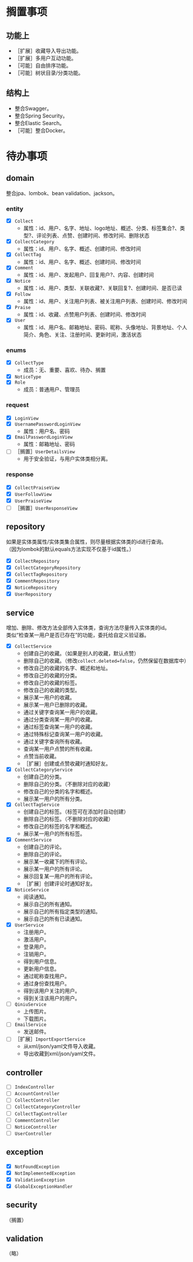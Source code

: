 # 搁置事项

## 功能上

* ［扩展］收藏导入导出功能。
* ［扩展］多用户互动功能。
* ［可能］自由排序功能。
* ［可能］树状目录/分类功能。

## 结构上

* 整合Swagger。
* 整合Spring Security。
* 整合Elastic Search。
* ［可能］整合Docker。

# 待办事项

## domain

整合jpa、lombok、bean validation、jackson。 

### entity

* [X] `Collect`
    * 属性：id、用户、名字、地址、logo地址、概述、分类、标签集合?、类型?、评论列表、点赞、创建时间、修改时间、删除状态
* [X] `CollectCategory` 
    * 属性：id、用户、名字、概述、创建时间、修改时间
* [X] `CollectTag`
    * 属性：id、用户、名字、概述、创建时间、修改时间
* [X] `Comment`
    * 属性：id、用户、发起用户、回复用户?、内容、创建时间
* [X] `Notice`
    * 属性：id、用户、类型、关联收藏?、关联回复?、创建时间、是否已读
* [X] `Follow`
    * 属性：id、用户、关注用户列表、被关注用户列表、创建时间、修改时间
* [X] `Praise`
    * 属性：id、收藏、点赞用户列表、创建时间、修改时间
* [X] `User`
    * 属性：id、用户名、邮箱地址、密码、昵称、头像地址、背景地址、个人简介、角色、关注、注册时间、更新时间，激活状态

### enums

* [X] `CollectType`
    * 成员：无、重要、喜欢、待办、搁置
* [X] `NoticeType`
* [X] `Role`
    * 成员：普通用户、管理员

### request

* [X] `LoginView`
* [X] `UsernamePasswordLoginView`
    * 属性：用户名、密码
* [X] `EmailPasswordLoginView`
    * 属性：邮箱地址、密码
* [ ] ［搁置］`UserDetailsView`
    * 用于安全验证，与用户实体类相分离。

### response    

* [X] `CollectPraiseView`
* [X] `UserFollowView`
* [X] `UserPraiseView`
* [ ] ［搁置］`UserResponseView`

## repository

如果是实体类属性/实体类集合属性，则尽量根据实体类的id进行查询。  
（因为lombok的默认equals方法实现不仅基于id属性。）

* [X] `CollectRepository`
* [X] `CollectCategoryRepository`
* [X] `CollectTagRepository`
* [X] `CommentRepository`
* [X] `NoticeRepository`
* [X] `UserRepository`
    
## service

增加、删除、修改方法全部传入实体类，查询方法尽量传入实体类的id。  
类似“检查某一用户是否已存在”的功能，委托给自定义验证器。

* [X] `CollectService`
    * 创建自己的收藏。（如果是别人的收藏，默认点赞）
    * 删除自己的收藏。（修改`collect.deleted=false`，仍然保留在数据库中）
    * 修改自己的收藏的名字、概述和地址。
    * 修改自己的收藏的分类。
    * 修改自己的收藏的标签。
    * 修改自己的收藏的类型。
    * 展示某一用户的收藏。
    * 展示某一用户已删除的收藏。
    * 通过关键字查询某一用户的收藏。
    * 通过分类查询某一用户的收藏。
    * 通过标签查询某一用户的收藏。
    * 通过特殊标记查询某一用户的收藏。
    * 通过关键字查询所有收藏。
    * 查询某一用户点赞的所有收藏。
    * 点赞当前收藏。
    * ［扩展］创建或点赞收藏时通知好友。
* [X] `CollectCategoryService`
    * 创建自己的分类。
    * 删除自己的分类。（不删除对应的收藏）
    * 修改自己的分类的名字和概述。
    * 展示某一用户的所有分类。
* [X] `CollectTagService`
    * 创建自己的标签。（标签可在添加时自动创建）
    * 删除自己的标签。（不删除对应的收藏）
    * 修改自己的标签的名字和概述。
    * 展示某一用户的所有标签。
* [X] `CommentService`
    * 创建自己的评论。
    * 删除自己的评论。
    * 展示某一收藏下的所有评论。
    * 展示某一用户的所有评论。
    * 展示回复某一用户的所有评论。
    * ［扩展］创建评论时通知好友。
* [X] `NoticeService`
    * 阅读通知。
    * 展示自己的所有通知。
    * 展示自己的所有指定类型的通知。
    * 展示自己的所有已读通知。
* [X] `UserService`
    * 注册用户。
    * 激活用户。
    * 登录用户。
    * 注销用户。
    * 得到用户信息。
    * 更新用户信息。
    * 通过昵称查找用户。
    * 通过身份查找用户。
    * 得到该用户关注的用户。
    * 得到关注该用户的用户。
* [ ] `QiniuService`
    * 上传图片。
    * 下载图片。
* [ ] `EmailService`
    * 发送邮件。
* [ ] ［扩展］`ImportExportService`
    * 从xml/json/yaml文件导入收藏。
    * 导出收藏到xml/json/yaml文件。 

## controller

* [ ] `IndexController`
* [ ] `AccountController`
* [ ] `CollectController`
* [ ] `CollectCategoryController`
* [ ] `CollectTagController`
* [ ] `CommentController`
* [ ] `NoticeController`
* [ ] `UserController`

## exception

* [X] `NotFoundException`
* [X] `NotImplementedException`
* [X] `ValidationException`
* [X] `GlobalExceptionHandler`

## security

（搁置）

## validation

（略）
